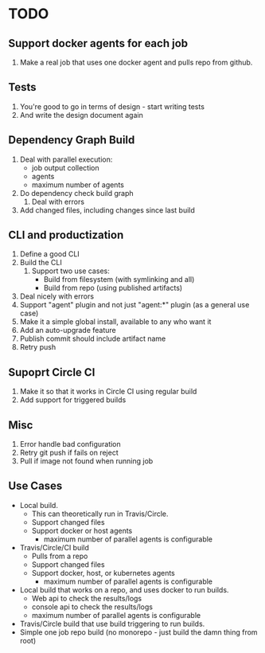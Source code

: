 # TODO

## Support docker agents for each job

1. Make a real job that uses one docker agent and pulls repo from github.

## Tests

1. You're good to go in terms of design - start writing tests
1. And write the design document again

## Dependency Graph Build

1. Deal with parallel execution:
   * job output collection
   * agents
   * maximum number of agents
1. Do dependency check build graph
   1. Deal with errors
1. Add changed files, including changes since last build

## CLI and productization

1. Define a good CLI
1. Build the CLI
   1. Support two use cases:
      * Build from filesystem (with symlinking and all)
      * Build from repo (using published artifacts)
1. Deal nicely with errors
1. Support "agent" plugin and not just "agent:*" plugin (as a general use case)
1. Make it a simple global install, available to any who want it
1. Add an auto-upgrade feature
1. Publish commit should include artifact name
1. Retry push

## Supoprt Circle CI

1. Make it so that it works in Circle CI using regular build
1. Add support for triggered builds

## Misc

1. Error handle bad configuration
1. Retry git push if fails on reject
1. Pull if image not found when running job

## Use Cases

* Local build.
  * This can theoretically run in Travis/Circle.
  * Support changed files
  * Support docker or host agents
    * maximum number of parallel agents is configurable
* Travis/Circle/CI build
  * Pulls from a repo
  * Support changed files
  * Support docker, host, or kubernetes agents
    * maximum number of parallel agents is configurable
* Local build that works on a repo, and uses docker to run builds.
  * Web api to check the results/logs
  * console api to check the results/logs
  * maximum number of parallel agents is configurable
* Travis/Circle build that use build triggering to run builds.
* Simple one job repo build (no monorepo - just build the damn thing from root)
